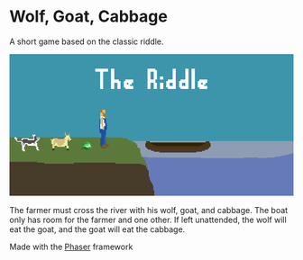 # Wolf, Goat, Cabbage #
A short game based on the classic riddle.

![Screenshot of Game](./img/screenshot.png)

The farmer must cross the river with his wolf, goat, and cabbage. The boat only has room
for the farmer and one other. If left unattended, the wolf will eat the goat, and the goat will
eat the cabbage.

Made with the [Phaser](http://phaser.io) framework